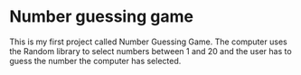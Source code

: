 # Number guessing game
This is my first project called Number Guessing Game. The computer uses the Random library to select numbers between 1 and 20 and the user has to guess the number the computer has selected.
